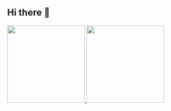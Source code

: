 ## Hi there 👋

<!--
**May-anne/May-anne** is a ✨ _special_ ✨ repository because its `README.md` (this file) appears on your GitHub profile.

Here are some ideas to get you started:

- 🔭 I’m currently working on ...
- 🌱 I’m currently learning ...
- 👯 I’m looking to collaborate on ...
- 🤔 I’m looking for help with ...
- 💬 Ask me about ...
- 📫 How to reach me: ...
- 😄 Pronouns: ...
- ⚡ Fun fact: ...
-->

<div>
<a href="https://github.com/May-anne">
<img loading="lazy" height="180em" src="https://github-readme-stats.vercel.app/api/top-langs/?username=May-anne&layout=compact&langs_count=7&theme=tokyonight"/>
<img loading="lazy" height="180em" src="https://github-readme-stats.vercel.app/api?username=May-anne&show_icons=true&theme=dracula&include_all_commits=true&count_private=true"/>
</div>
